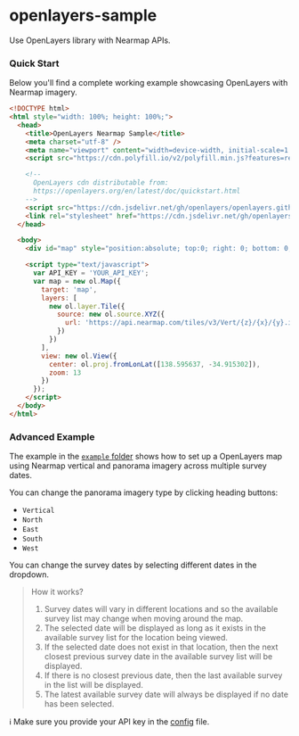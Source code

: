 # openlayers-sample
Use OpenLayers library with Nearmap APIs.

### Quick Start
Below you'll find a complete working example showcasing OpenLayers with Nearmap imagery.

```html
<!DOCTYPE html>
<html style="width: 100%; height: 100%;">
  <head>
    <title>OpenLayers Nearmap Sample</title>
    <meta charset="utf-8" />
    <meta name="viewport" content="width=device-width, initial-scale=1.0">
    <script src="https://cdn.polyfill.io/v2/polyfill.min.js?features=requestAnimationFrame,Element.prototype.classList"></script>

    <!--
      OpenLayers cdn distributable from:
      https://openlayers.org/en/latest/doc/quickstart.html
    -->
    <script src="https://cdn.jsdelivr.net/gh/openlayers/openlayers.github.io@master/en/v6.1.1/build/ol.js"></script>
    <link rel="stylesheet" href="https://cdn.jsdelivr.net/gh/openlayers/openlayers.github.io@master/en/v6.1.1/css/ol.css" type="text/css">
  </head>

  <body>
    <div id="map" style="position:absolute; top:0; right: 0; bottom: 0; left:0;"></div>

    <script type="text/javascript">
      var API_KEY = 'YOUR_API_KEY';
      var map = new ol.Map({
        target: 'map',
        layers: [
          new ol.layer.Tile({
            source: new ol.source.XYZ({
              url: 'https://api.nearmap.com/tiles/v3/Vert/{z}/{x}/{y}.img?tertiary=satellite&apikey=' + API_KEY
            })
          })
        ],
        view: new ol.View({
          center: ol.proj.fromLonLat([138.595637, -34.915302]),
          zoom: 13
        })
      });
    </script>
  </body>
</html>
```

### Advanced Example

The example in the [`example` folder](./example/) shows how to set up a OpenLayers map using Nearmap vertical and panorama imagery across multiple survey dates.

You can change the panorama imagery type by clicking heading buttons:

- `Vertical`
- `North`
- `East`
- `South`
- `West`

You can change the survey dates by selecting different dates in the dropdown.

> How it works?
>
> 1. Survey dates will vary in different locations and so the available survey list may change when moving around the map. 
> 2. The selected date will be displayed as long as it exists in the available survey list for the location being viewed. 
> 3. If the selected date does not exist in that location, then the next closest previous survey date in the available survey list will be displayed.
> 4. If there is no closest previous date, then the last available survey in the list will be displayed.
> 5. The latest available survey date will always be displayed if no date has been selected.

ℹ️ Make sure you provide your API key in the [config](./example/config.js) file.
